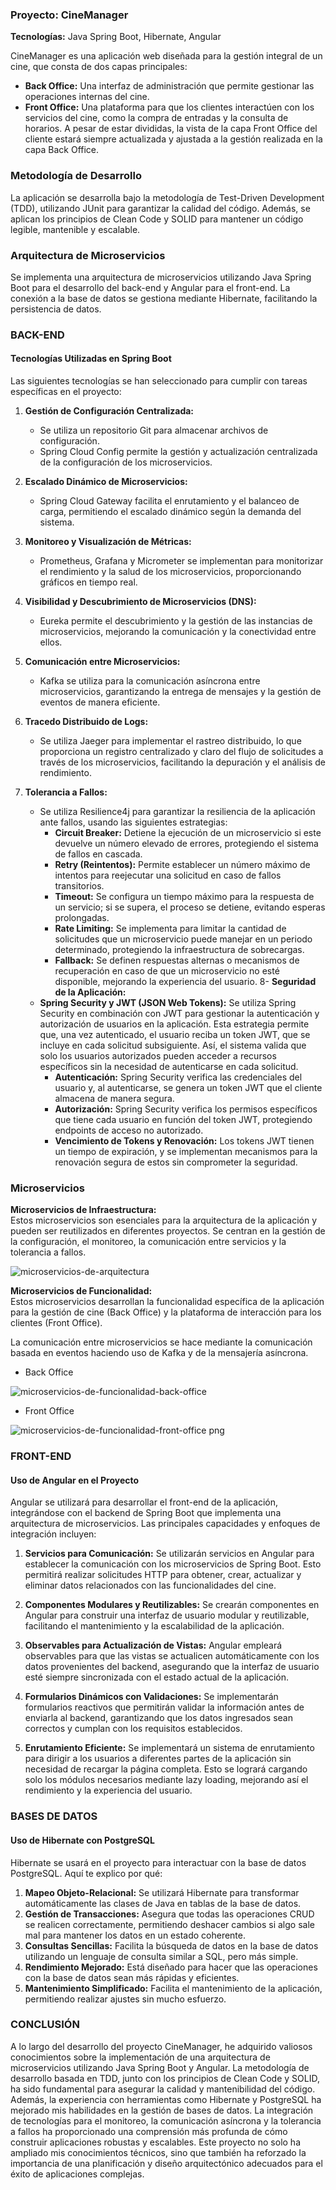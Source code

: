 ### Proyecto: CineManager

**Tecnologías:** Java Spring Boot, Hibernate, Angular

CineManager es una aplicación web diseñada para la gestión integral de un cine, que consta de dos capas principales:

- **Back Office:** Una interfaz de administración que permite gestionar las operaciones internas del cine.
- **Front Office:** Una plataforma para que los clientes interactúen con los servicios del cine, como la compra de entradas y la consulta de horarios. A pesar de estar divididas, la vista de la capa Front Office del cliente estará siempre actualizada y ajustada a la gestión realizada en la capa Back Office.

### Metodología de Desarrollo

La aplicación se desarrolla bajo la metodología de Test-Driven Development (TDD), utilizando JUnit para garantizar la calidad del código. Además, se aplican los principios de Clean Code y SOLID para mantener un código legible, mantenible y escalable.

### Arquitectura de Microservicios

Se implementa una arquitectura de microservicios utilizando Java Spring Boot para el desarrollo del back-end y Angular para el front-end. La conexión a la base de datos se gestiona mediante Hibernate, facilitando la persistencia de datos.

### BACK-END

#### Tecnologías Utilizadas en Spring Boot

Las siguientes tecnologías se han seleccionado para cumplir con tareas específicas en el proyecto:

1. **Gestión de Configuración Centralizada:**
   
   - Se utiliza un repositorio Git para almacenar archivos de configuración.
   - Spring Cloud Config permite la gestión y actualización centralizada de la configuración de los microservicios.

2. **Escalado Dinámico de Microservicios:**
   
   - Spring Cloud Gateway facilita el enrutamiento y el balanceo de carga, permitiendo el escalado dinámico según la demanda del sistema.

3. **Monitoreo y Visualización de Métricas:**
   
   - Prometheus, Grafana y Micrometer se implementan para monitorizar el rendimiento y la salud de los microservicios, proporcionando gráficos en tiempo real.

4. **Visibilidad y Descubrimiento de Microservicios (DNS):**
   
   - Eureka permite el descubrimiento y la gestión de las instancias de microservicios, mejorando la comunicación y la conectividad entre ellos.

5. **Comunicación entre Microservicios:**
   
   - Kafka se utiliza para la comunicación asíncrona entre microservicios, garantizando la entrega de mensajes y la gestión de eventos de manera eficiente.

6. **Tracedo Distribuido de Logs:**
   
   - Se utiliza Jaeger para implementar el rastreo distribuido, lo que proporciona un registro centralizado y claro del flujo de solicitudes a través de los microservicios, facilitando la depuración y el análisis de rendimiento.

7. **Tolerancia a Fallos:**
   
   - Se utiliza Resilience4j para garantizar la resiliencia de la aplicación ante fallos, usando las siguientes estrategias:
     - **Circuit Breaker:** Detiene la ejecución de un microservicio si este devuelve un número elevado de errores, protegiendo el sistema de fallos en cascada.
     - **Retry (Reintentos):** Permite establecer un número máximo de intentos para reejecutar una solicitud en caso de fallos transitorios.
     - **Timeout:** Se configura un tiempo máximo para la respuesta de un servicio; si se supera, el proceso se detiene, evitando esperas prolongadas.
     - **Rate Limiting:** Se implementa para limitar la cantidad de solicitudes que un microservicio puede manejar en un periodo determinado, protegiendo la infraestructura de sobrecargas.
     - **Fallback:** Se definen respuestas alternas o mecanismos de recuperación en caso de que un microservicio no esté disponible, mejorando la experiencia del usuario.
       8- **Seguridad de la Aplicación:**
   - **Spring Security y JWT (JSON Web Tokens):** Se utiliza Spring Security en combinación con JWT para gestionar la autenticación y autorización de usuarios en la aplicación. Esta estrategia permite que, una vez autenticado, el usuario reciba un token JWT, que se incluye en cada solicitud subsiguiente. Así, el sistema valida que solo los usuarios autorizados pueden acceder a recursos específicos sin la necesidad de autenticarse en cada solicitud.
     - **Autenticación:** Spring Security verifica las credenciales del usuario y, al autenticarse, se genera un token JWT que el cliente almacena de manera segura.
     - **Autorización:** Spring Security verifica los permisos específicos que tiene cada usuario en función del token JWT, protegiendo endpoints de acceso no autorizado.
     - **Vencimiento de Tokens y Renovación:** Los tokens JWT tienen un tiempo de expiración, y se implementan mecanismos para la renovación segura de estos sin comprometer la seguridad.

### Microservicios

**Microservicios de Infraestructura:**  
Estos microservicios son esenciales para la arquitectura de la aplicación y pueden ser reutilizados en diferentes proyectos. Se centran en la gestión de la configuración, el monitoreo, la comunicación entre servicios y la tolerancia a fallos.

![microservicios-de-arquitectura](https://github.com/user-attachments/assets/a7936030-3da1-4f37-a471-d41c3a3bf092)



**Microservicios de Funcionalidad:**  
Estos microservicios desarrollan la funcionalidad específica de la aplicación para la gestión de cine (Back Office) y la plataforma de interacción para los clientes (Front Office). 

La comunicación entre microservicios se hace mediante la comunicación basada en eventos haciendo uso de Kafka y de la mensajería asíncrona.

- Back Office
  
![microservicios-de-funcionalidad-back-office](https://github.com/user-attachments/assets/b2c7fcc9-79b6-43ae-bcfc-58af585ae0e9)


- Front Office
  
 ![microservicios-de-funcionalidad-front-office png](https://github.com/user-attachments/assets/3be8a2f8-5e5c-4a84-8539-c642cd5507f2)

  
  ### 

### FRONT-END

#### Uso de Angular en el Proyecto

Angular se utilizará para desarrollar el front-end de la aplicación, integrándose con el backend de Spring Boot que implementa una arquitectura de microservicios. Las principales capacidades y enfoques de integración incluyen:

1. **Servicios para Comunicación:** Se utilizarán servicios en Angular para establecer la comunicación con los microservicios de Spring Boot. Esto permitirá realizar solicitudes HTTP para obtener, crear, actualizar y eliminar datos relacionados con las funcionalidades del cine.

2. **Componentes Modulares y Reutilizables:** Se crearán componentes en Angular para construir una interfaz de usuario modular y reutilizable, facilitando el mantenimiento y la escalabilidad de la aplicación.

3. **Observables para Actualización de Vistas:** Angular empleará observables para que las vistas se actualicen automáticamente con los datos provenientes del backend, asegurando que la interfaz de usuario esté siempre sincronizada con el estado actual de la aplicación.

4. **Formularios Dinámicos con Validaciones:** Se implementarán formularios reactivos que permitirán validar la información antes de enviarla al backend, garantizando que los datos ingresados sean correctos y cumplan con los requisitos establecidos.

5. **Enrutamiento Eficiente:** Se implementará un sistema de enrutamiento para dirigir a los usuarios a diferentes partes de la aplicación sin necesidad de recargar la página completa. Esto se logrará cargando solo los módulos necesarios mediante lazy loading, mejorando así el rendimiento y la experiencia del usuario.

### BASES DE DATOS

#### Uso de Hibernate con PostgreSQL

Hibernate se usará en el proyecto para interactuar con la base de datos PostgreSQL. Aquí te explico por qué:

1. **Mapeo Objeto-Relacional:** Se utilizará Hibernate para transformar automáticamente las clases de Java en tablas de la base de datos.
2. **Gestión de Transacciones:** Asegura que todas las operaciones CRUD se realicen correctamente, permitiendo deshacer cambios si algo sale mal para mantener los datos en un estado coherente.
3. **Consultas Sencillas:** Facilita la búsqueda de datos en la base de datos utilizando un lenguaje de consulta similar a SQL, pero más simple.
4. **Rendimiento Mejorado:** Está diseñado para hacer que las operaciones con la base de datos sean más rápidas y eficientes.
5. **Mantenimiento Simplificado:** Facilita el mantenimiento de la aplicación, permitiendo realizar ajustes sin mucho esfuerzo.

### CONCLUSIÓN

A lo largo del desarrollo del proyecto CineManager, he adquirido valiosos conocimientos sobre la implementación de una arquitectura de microservicios utilizando Java Spring Boot y Angular. La metodología de desarrollo basada en TDD, junto con los principios de Clean Code y SOLID, ha sido fundamental para asegurar la calidad y mantenibilidad del código. Además, la experiencia con herramientas como Hibernate y PostgreSQL ha mejorado mis habilidades en la gestión de bases de datos. La integración de tecnologías para el monitoreo, la comunicación asíncrona y la tolerancia a fallos ha proporcionado una comprensión más profunda de cómo construir aplicaciones robustas y escalables. Este proyecto no solo ha ampliado mis conocimientos técnicos, sino que también ha reforzado la importancia de una planificación y diseño arquitectónico adecuados para el éxito de aplicaciones complejas.
